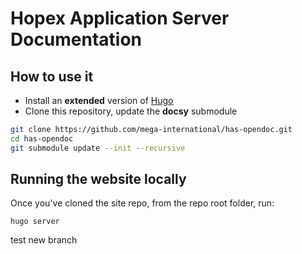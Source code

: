 # Hopex Application Server Documentation

## How to use it

- Install an **extended** version of [Hugo](https://github.com/gohugoio/hugo/releases)
- Clone this repository, update the **docsy** submodule

```bash
git clone https://github.com/mega-international/has-opendoc.git
cd has-opendoc
git submodule update --init --recursive
```

## Running the website locally

Once you've cloned the site repo, from the repo root folder, run:

```
hugo server
```

test new branch 